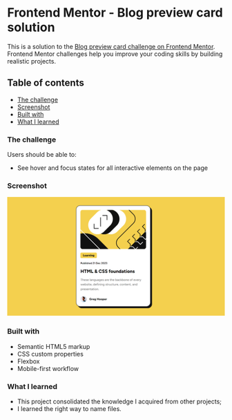 # Frontend Mentor - Blog preview card solution

This is a solution to the [Blog preview card challenge on Frontend Mentor](https://www.frontendmentor.io/challenges/blog-preview-card-ckPaj01IcS). Frontend Mentor challenges help you improve your coding skills by building realistic projects. 

## Table of contents

- [The challenge](#the-challenge)
- [Screenshot](#screenshot)
- [Built with](#built-with)
- [What I learned](#what-i-learned)


### The challenge

Users should be able to:

- See hover and focus states for all interactive elements on the page

### Screenshot

![screenshot](screenshot.png)

### Built with

- Semantic HTML5 markup
- CSS custom properties
- Flexbox
- Mobile-first workflow

### What I learned

- This project consolidated the knowledge I acquired from other projects;
- I learned the right way to name files.
